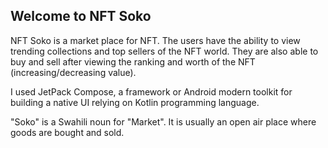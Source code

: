 Welcome to NFT Soko
--------------------
NFT Soko is a market place for NFT. The users have the ability to view trending collections 
and top sellers of the NFT world. They are also able to buy and sell after viewing 
the ranking and worth of the NFT (increasing/decreasing value).

I used JetPack Compose, a framework or Android modern toolkit 
for building a native UI relying on Kotlin programming language.

"Soko" is a Swahili noun for "Market". It is usually an open air place 
where goods are bought and sold.